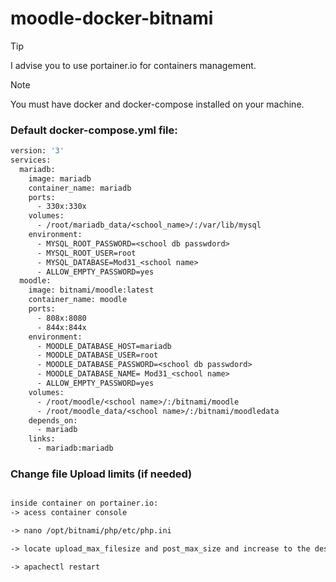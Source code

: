 # moodle-docker-bitnami
> [!TIP]
> I advise you to use portainer.io for containers management.

> [!NOTE]
> You must have docker and docker-compose installed on your machine.
### Default docker-compose.yml file: 

```Dockerfile
version: '3'
services:
  mariadb:
    image: mariadb
    container_name: mariadb
    ports:
      - 330x:330x
    volumes:
      - /root/mariadb_data/<school_name>/:/var/lib/mysql
    environment:
      - MYSQL_ROOT_PASSWORD=<school db passwdord>
      - MYSQL_ROOT_USER=root
      - MYSQL_DATABASE=Mod31_<school name>
      - ALLOW_EMPTY_PASSWORD=yes
  moodle:
    image: bitnami/moodle:latest
    container_name: moodle
    ports:
      - 808x:8080
      - 844x:844x
    environment:
      - MOODLE_DATABASE_HOST=mariadb
      - MOODLE_DATABASE_USER=root
      - MOODLE_DATABASE_PASSWORD=<school db passwdord>
      - MOODLE_DATABASE_NAME= Mod31_<school name>
      - ALLOW_EMPTY_PASSWORD=yes
    volumes:
      - /root/moodle/<school name>/:/bitnami/moodle
      - /root/moodle_data/<school name>/:/bitnami/moodledata
    depends_on:
      - mariadb
    links:
      - mariadb:mariadb
````
### Change file Upload limits (if needed)
```txt

inside container on portainer.io:
-> acess container console

-> nano /opt/bitnami/php/etc/php.ini

-> locate upload_max_filesize and post_max_size and increase to the desired values

-> apachectl restart


```
